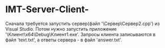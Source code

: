 # IMT-Server-Client-
Сначала требуется запустить сервер(файл '\Сервер\Сервер2.cpp') из Visual Studio. Потом нужно запустить приложение '\Клиент\x64\Debug\Клиент1.exe'.
Запросы клиента записываются в файл 'text.txt', а ответы сервера - в файл 'answer.txt'.
